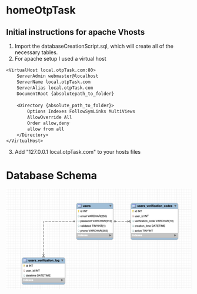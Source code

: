 # homeOtpTask

## Initial instructions for apache Vhosts
1. Import the databaseCreationScript.sql, which will create all of the necessary tables.
2. For apache setup I used a virtual host
```
<VirtualHost local.otpTask.com:80>
	ServerAdmin webmaster@localhost
	ServerName local.otpTask.com
	ServerAlias local.otpTask.com 
	DocumentRoot {absolutepath_to_folder}

	<Directory {absolute_path_to_folder}>
		Options Indexes FollowSymLinks MultiViews
		AllowOverride All
		Order allow,deny
		allow from all
	</Directory>
</VirtualHost>
```
3. Add "127.0.0.1 local.otpTask.com" to your hosts files
# Database Schema

<img src="https://raw.githubusercontent.com/ViktorNedyalkov/homeOtpTask/master/databseSchema.png" alt="Database Schema">